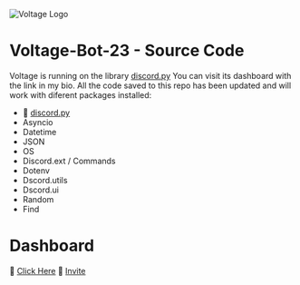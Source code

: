 ![Voltage Logo](https://github-images.dang116.repl.co/voltage_Bot_23.png)

# Voltage-Bot-23 - Source Code
Voltage is running on the library [discord.py](https://discordpy.readthedocs.io/en/stable/)
You can visit its dashboard with the link in my bio.
All the code saved to this repo has been updated and will work with diferent packages installed:





- 🔗 [discord.py](https://discordpy.readthedocs.io/en/stable/)
- Asyncio
- Datetime
- JSON
- OS
- Discord.ext / Commands
- Dotenv
- Dscord.utils
- Dscord.ui
- Random
- Find

# Dashboard
🔗 [Click Here](https://voltage.dang1114.repl.co/)
🔗 [Invite](https://discord.com/oauth2/authorize?client_id=919233281235509268&permissions=10000931089606&scope=bot)
